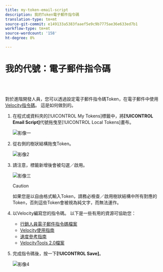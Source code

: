 ```yaml
---
title: my-token-email-script
description: 我的Token電子郵件指令碼
translation-type: tm+mt
source-git-commit: e149133a5383faaef5e9c9b7775ae36e633ed7b1
workflow-type: tm+mt
source-wordcount: '158'
ht-degree: 0%

---
```



# 我的代號：電子郵件指令碼

<br> 

對於進階開發人員，您可以透過設定電子郵件指令碼Token，在電子郵件中使用[Velocity指令碼](http://velocity.apache.org/engine/1.7/user-guide.html)。 這是如何做到的。

1. 在程式或資料夾的[!UICONTROL My Tokens]標籤中，將&#x200B;**[!UICONTROL Email Script]**&#x200B;代號拖曳至[!UICONTROL Local Tokens]畫布。

   ![影像一](/help/sky/assets/my-tokens/my-token-email-script/my-token-email-script-1.png)

1. 從右側的樹狀結構拖曳Token。

   ![影像2](/help/sky/assets/my-tokens/my-token-email-script/my-token-email-script-2.png)

1. 請注意，標籤新增後會被勾選／啟用。

   ![影像三](/help/sky/assets/my-tokens/my-token-email-script/my-token-email-script-3.png)

   >[!CAUTION]
   >
   >如果您是以自由格式輸入Token，請務必檢查／啟用樹狀結構中所有對應的Token，否則這些Token會被視為純文字，而無法運作。

1. 以Velocity編寫您的指令碼。 以下是一些有用的資源可協助您：

   * [行銷人員電子郵件指令碼檔案](http://developers.marketo.com/email-scripting/)
   * [Velocity使用指南](http://velocity.apache.org/engine/devel/user-guide.html)
   * [速度參考指南](http://velocity.apache.org/engine/devel/vtl-reference-guide.html)
   * [VelocityTools 2.0檔案](http://velocity.apache.org/tools/releases/2.0/javadoc/index.html)

1. 完成指令碼後，按一下&#x200B;**[!UICONTROL Save]**。

   ![影像4](/help/sky/assets/my-tokens/my-token-email-script/my-token-email-script-4.png)
